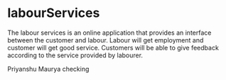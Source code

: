 # labourServices
The labour services is an online application that provides an interface between the customer and labour. Labour will get employment and customer will get good service.  Customers  will be able to give feedback according to the service provided by labourer.

Priyanshu Maurya checking